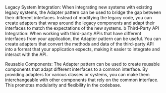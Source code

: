 Legacy System Integration: When integrating new systems with existing legacy systems, the Adapter pattern can be used to bridge the gap between their different interfaces. Instead of modifying the legacy code, you can create adapters that wrap around the legacy components and adapt their interfaces to match the expectations of the new systems.
b
Third-Party API Integration: When working with third-party APIs that have different interfaces from your application, the Adapter pattern can be useful. You can create adapters that convert the methods and data of the third-party API into a format that your application expects, making it easier to integrate and interact with the API.

Reusable Components: The Adapter pattern can be used to create reusable components that adapt different interfaces to a common interface. By providing adapters for various classes or systems, you can make them interchangeable with other components that rely on the common interface. This promotes modularity and flexibility in the codebase.